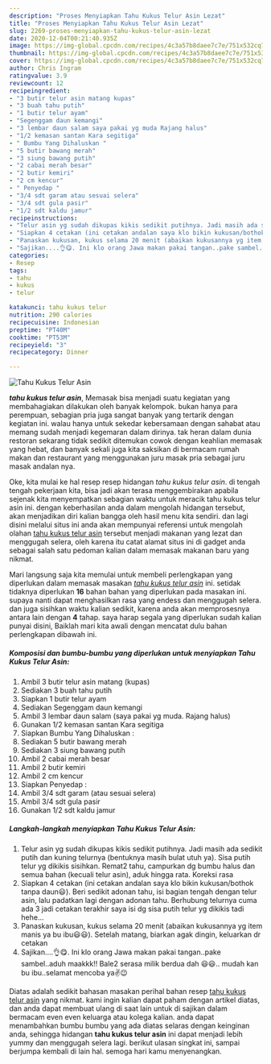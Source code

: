 ```yaml
---
description: "Proses Menyiapkan Tahu Kukus Telur Asin Lezat"
title: "Proses Menyiapkan Tahu Kukus Telur Asin Lezat"
slug: 2269-proses-menyiapkan-tahu-kukus-telur-asin-lezat
date: 2020-12-04T00:21:40.935Z
image: https://img-global.cpcdn.com/recipes/4c3a57b8daee7c7e/751x532cq70/tahu-kukus-telur-asin-foto-resep-utama.jpg
thumbnail: https://img-global.cpcdn.com/recipes/4c3a57b8daee7c7e/751x532cq70/tahu-kukus-telur-asin-foto-resep-utama.jpg
cover: https://img-global.cpcdn.com/recipes/4c3a57b8daee7c7e/751x532cq70/tahu-kukus-telur-asin-foto-resep-utama.jpg
author: Chris Ingram
ratingvalue: 3.9
reviewcount: 12
recipeingredient:
- "3 butir telur asin matang kupas"
- "3 buah tahu putih"
- "1 butir telur ayam"
- "Segenggam daun kemangi"
- "3 lembar daun salam saya pakai yg muda Rajang halus"
- "1/2 kemasan santan Kara segitiga"
- " Bumbu Yang Dihaluskan "
- "5 butir bawang merah"
- "3 siung bawang putih"
- "2 cabai merah besar"
- "2 butir kemiri"
- "2 cm kencur"
- " Penyedap "
- "3/4 sdt garam atau sesuai selera"
- "3/4 sdt gula pasir"
- "1/2 sdt kaldu jamur"
recipeinstructions:
- "Telur asin yg sudah dikupas kikis sedikit putihnya. Jadi masih ada sedikit putih dan kuning telurnya (bentuknya masih bulat utuh ya). Sisa putih telur yg dikikis sisihkan. Remat2 tahu, campurkan dg bumbu halus dan semua bahan (kecuali telur asin), aduk hingga rata. Koreksi rasa"
- "Siapkan 4 cetakan (ini cetakan andalan saya klo bikin kukusan/bothok tanpa daun😃). Beri sedikit adonan tahu, isi bagian tengah dengan telur asin, lalu padatkan lagi dengan adonan tahu. Berhubung telurnya cuma ada 3 jadi cetakan terakhir saya isi dg sisa putih telur yg dikikis tadi hehe..."
- "Panaskan kukusan, kukus selama 20 menit (abaikan kukusannya yg item manis ya bu ibu😃😃). Setelah matang, biarkan agak dingin, keluarkan dr cetakan"
- "Sajikan....👌😋. Ini klo orang Jawa makan pakai tangan..pake sambel..aduh maakkk!! Bale2 serasa milik berdua dah 😃😃.. mudah kan bu ibu..selamat mencoba ya✌😉"
categories:
- Resep
tags:
- tahu
- kukus
- telur

katakunci: tahu kukus telur 
nutrition: 290 calories
recipecuisine: Indonesian
preptime: "PT40M"
cooktime: "PT53M"
recipeyield: "3"
recipecategory: Dinner

---
```



![Tahu Kukus Telur Asin](https://img-global.cpcdn.com/recipes/4c3a57b8daee7c7e/751x532cq70/tahu-kukus-telur-asin-foto-resep-utama.jpg)

<b><i>tahu kukus telur asin</i></b>, Memasak bisa menjadi suatu kegiatan yang membahagiakan dilakukan oleh banyak kelompok. bukan hanya para perempuan, sebagian pria juga sangat banyak yang tertarik dengan kegiatan ini. walau hanya untuk sekedar kebersamaan dengan sahabat atau memang sudah menjadi kegemaran dalam dirinya. tak heran dalam dunia restoran sekarang tidak sedikit ditemukan cowok dengan keahlian memasak yang hebat, dan banyak sekali juga kita saksikan di bermacam rumah makan dan restaurant yang menggunakan juru masak pria sebagai juru masak andalan nya.

Oke, kita mulai ke hal resep resep hidangan <i>tahu kukus telur asin</i>. di tengah tengah pekerjaan kita, bisa jadi akan terasa menggembirakan apabila sejenak kita menyempatkan sebagian waktu untuk meracik tahu kukus telur asin ini. dengan keberhasilan anda dalam mengolah hidangan tersebut, akan menjadikan diri kalian bangga oleh hasil menu kita sendiri. dan lagi disini melalui situs ini anda akan mempunyai referensi untuk mengolah olahan <u>tahu kukus telur asin</u> tersebut menjadi makanan yang lezat dan menggugah selera, oleh karena itu catat alamat situs ini di gadget anda sebagai salah satu pedoman kalian dalam memasak makanan baru yang nikmat.




Mari langsung saja kita memulai untuk membeli perlengkapan yang diperlukan dalam memasak masakan <u><i>tahu kukus telur asin</i></u> ini. setidak tidaknya diperlukan <b>16</b> bahan bahan yang diperlukan pada masakan ini. supaya nanti dapat menghasilkan rasa yang endess dan menggugah selera. dan juga sisihkan waktu kalian sedikit, karena anda akan memprosesnya antara lain dengan <b>4</b> tahap. saya harap segala yang diperlukan sudah kalian punyai disini, Baiklah mari kita awali dengan mencatat dulu bahan perlengkapan dibawah ini.

<!--inarticleads1-->

##### Komposisi dan bumbu-bumbu yang diperlukan untuk menyiapkan Tahu Kukus Telur Asin:

1. Ambil 3 butir telur asin matang (kupas)
1. Sediakan 3 buah tahu putih
1. Siapkan 1 butir telur ayam
1. Sediakan Segenggam daun kemangi
1. Ambil 3 lembar daun salam (saya pakai yg muda. Rajang halus)
1. Gunakan 1/2 kemasan santan Kara segitiga
1. Siapkan  Bumbu Yang Dihaluskan :
1. Sediakan 5 butir bawang merah
1. Sediakan 3 siung bawang putih
1. Ambil 2 cabai merah besar
1. Ambil 2 butir kemiri
1. Ambil 2 cm kencur
1. Siapkan  Penyedap :
1. Ambil 3/4 sdt garam (atau sesuai selera)
1. Ambil 3/4 sdt gula pasir
1. Gunakan 1/2 sdt kaldu jamur




<!--inarticleads2-->

##### Langkah-langkah menyiapkan Tahu Kukus Telur Asin:

1. Telur asin yg sudah dikupas kikis sedikit putihnya. Jadi masih ada sedikit putih dan kuning telurnya (bentuknya masih bulat utuh ya). Sisa putih telur yg dikikis sisihkan. Remat2 tahu, campurkan dg bumbu halus dan semua bahan (kecuali telur asin), aduk hingga rata. Koreksi rasa
1. Siapkan 4 cetakan (ini cetakan andalan saya klo bikin kukusan/bothok tanpa daun😃). Beri sedikit adonan tahu, isi bagian tengah dengan telur asin, lalu padatkan lagi dengan adonan tahu. Berhubung telurnya cuma ada 3 jadi cetakan terakhir saya isi dg sisa putih telur yg dikikis tadi hehe...
1. Panaskan kukusan, kukus selama 20 menit (abaikan kukusannya yg item manis ya bu ibu😃😃). Setelah matang, biarkan agak dingin, keluarkan dr cetakan
1. Sajikan....👌😋. Ini klo orang Jawa makan pakai tangan..pake sambel..aduh maakkk!! Bale2 serasa milik berdua dah 😃😃.. mudah kan bu ibu..selamat mencoba ya✌😉




Diatas adalah sedikit bahasan masakan perihal bahan resep <u>tahu kukus telur asin</u> yang nikmat. kami ingin kalian dapat paham dengan artikel diatas, dan anda dapat membuat ulang di saat lain untuk di sajikan dalam bermacam even even keluarga atau kolega kalian. anda dapat menambahkan bumbu bumbu yang ada diatas selaras dengan keinginan anda, sehingga hidangan <b>tahu kukus telur asin</b> ini dapat menjadi lebih yummy dan menggugah selera lagi. berikut ulasan singkat ini, sampai berjumpa kembali di lain hal. semoga hari kamu menyenangkan.
